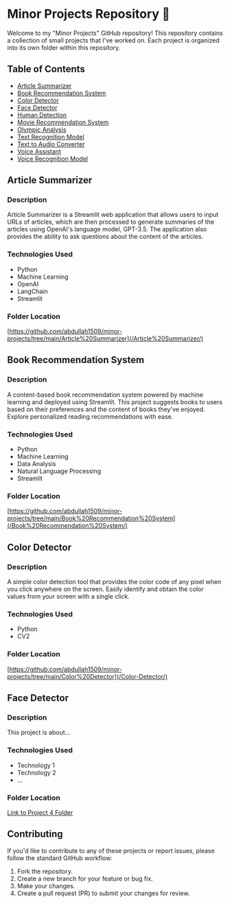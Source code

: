 # Minor Projects Repository 🚀

Welcome to my "Minor Projects" GitHub repository! This repository contains a collection of small projects that I've worked on. Each project is organized into its own folder within this repository.

## Table of Contents

- [Article Summarizer](#Article-Summarizer)
- [Book Recommendation System](#Book-Recommendation-System)
- [Color Detector](#Color-Detector)
- [Face Detector](#Face-Detector)
- [Human Detection](#Human-Detection)
- [Movie Recommendation System](#Movie-Recommendation-System)
- [Olympic Analysis](#Olympic-Analysis)
- [Text Recognition Model](#Text-Recognition-Model)
- [Text to Audio Converter](#Text-to-Audio-Converter)
- [Voice Assistant](#Voice-Assistant)
- [Voice Recognition Model](#Voice-Recognition-Model)

## Article Summarizer

### Description

Article Summarizer is a Streamlit web application that allows users to input URLs of articles, which are then processed to generate summaries of the articles using OpenAI's language model, GPT-3.5. The application also provides the ability to ask questions about the content of the articles.

### Technologies Used

- Python
- Machine Learning
- OpenAI
- LangChain
- Streamlit

### Folder Location

[https://github.com/abdullah1509/minor-projects/tree/main/Article%20Summarizer](/Article%20Summarizer/)


## Book Recommendation System

### Description

A content-based book recommendation system powered by machine learning and deployed using Streamlit. This project suggests books to users based on their preferences and the content of books they've enjoyed. Explore personalized reading recommendations with ease.

### Technologies Used

- Python
- Machine Learning
- Data Analysis
- Natural Language Processing
- Streamlit

### Folder Location

[https://github.com/abdullah1509/minor-projects/tree/main/Book%20Recommendation%20System](/Book%20Recommendation%20System/)


## Color Detector

### Description

A simple color detection tool that provides the color code of any pixel when you click anywhere on the screen. Easily identify and obtain the color values from your screen with a single click.

### Technologies Used

- Python
- CV2

### Folder Location

[https://github.com/abdullah1509/minor-projects/tree/main/Color%20Detector](/Color-Detector/)


## Face Detector

### Description

This project is about...

### Technologies Used

- Technology 1
- Technology 2
- ...

### Folder Location

[Link to Project 4 Folder](/project-4/)


## Contributing

If you'd like to contribute to any of these projects or report issues, please follow the standard GitHub workflow:

1. Fork the repository.
2. Create a new branch for your feature or bug fix.
3. Make your changes.
4. Create a pull request (PR) to submit your changes for review.


